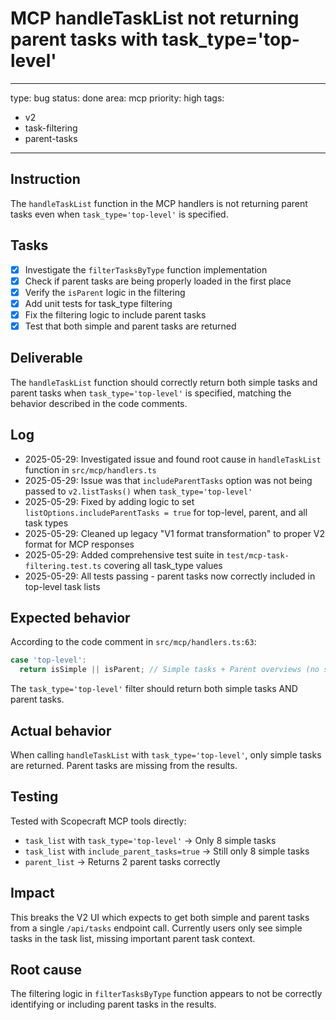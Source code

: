 # MCP handleTaskList not returning parent tasks with task_type='top-level'

---
type: bug
status: done
area: mcp
priority: high
tags:
  - v2
  - task-filtering
  - parent-tasks
---


## Instruction
The `handleTaskList` function in the MCP handlers is not returning parent tasks even when `task_type='top-level'` is specified.

## Tasks
- [x] Investigate the `filterTasksByType` function implementation
- [x] Check if parent tasks are being properly loaded in the first place
- [x] Verify the `isParent` logic in the filtering
- [x] Add unit tests for task_type filtering
- [x] Fix the filtering logic to include parent tasks
- [x] Test that both simple and parent tasks are returned

## Deliverable
The `handleTaskList` function should correctly return both simple tasks and parent tasks when `task_type='top-level'` is specified, matching the behavior described in the code comments.

## Log
- 2025-05-29: Investigated issue and found root cause in `handleTaskList` function in `src/mcp/handlers.ts`
- 2025-05-29: Issue was that `includeParentTasks` option was not being passed to `v2.listTasks()` when `task_type='top-level'`
- 2025-05-29: Fixed by adding logic to set `listOptions.includeParentTasks = true` for top-level, parent, and all task types
- 2025-05-29: Cleaned up legacy "V1 format transformation" to proper V2 format for MCP responses
- 2025-05-29: Added comprehensive test suite in `test/mcp-task-filtering.test.ts` covering all task_type values
- 2025-05-29: All tests passing - parent tasks now correctly included in top-level task lists

## Expected behavior
According to the code comment in `src/mcp/handlers.ts:63`:
```typescript
case 'top-level':
  return isSimple || isParent; // Simple tasks + Parent overviews (no subtasks)
```

The `task_type='top-level'` filter should return both simple tasks AND parent tasks.

## Actual behavior
When calling `handleTaskList` with `task_type='top-level'`, only simple tasks are returned. Parent tasks are missing from the results.

## Testing
Tested with Scopecraft MCP tools directly:
- `task_list` with `task_type='top-level'` → Only 8 simple tasks
- `task_list` with `include_parent_tasks=true` → Still only 8 simple tasks
- `parent_list` → Returns 2 parent tasks correctly

## Impact
This breaks the V2 UI which expects to get both simple and parent tasks from a single `/api/tasks` endpoint call. Currently users only see simple tasks in the task list, missing important parent task context.

## Root cause
The filtering logic in `filterTasksByType` function appears to not be correctly identifying or including parent tasks in the results.
